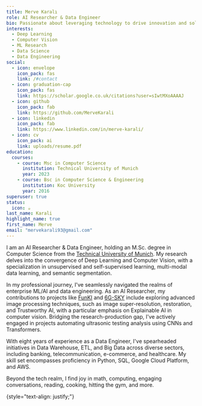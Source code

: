 ```yaml
---
title: Merve Karalı
role: AI Researcher & Data Engineer
bio: Passionate about leveraging technology to drive innovation and solve complex challenges, I am a seasoned professional with expertise in both AI research and data engineering. Holding a Master's degree in Informatics from Technical University of Munich, my journey has been marked by hands-on experience in crafting and implementing cutting-edge solutions that bridge the realms of artificial intelligence and data-driven insights.
interests:
  - Deep Learning
  - Computer Vision
  - ML Research
  - Data Science
  - Data Engineering
social:
  - icon: envelope
    icon_pack: fas
    link: /#contact
  - icon: graduation-cap
    icon_pack: fas
    link: https://scholar.google.co.uk/citations?user=sIwtMXoAAAAJ
  - icon: github
    icon_pack: fab
    link: https://github.com/MerveKarali
  - icon: linkedin
    icon_pack: fab
    link: https://www.linkedin.com/in/merve-karali/
  - icon: cv
    icon_pack: ai
    link: uploads/resume.pdf
education:
  courses:
    - course: Msc in Computer Science
      institution: Technical University of Munich
      year: 2023
    - course: Bsc in Computer Science & Engineering
      institution: Koc University
      year: 2016
superuser: true
status:
  icon: ☕️
last_name: Karali
highlight_name: true
first_name: Merve
email: "mervekarali93@gmail.com"
---
```


I am an AI Researcher & Data Engineer, holding an M.Sc. degree in Computer Science from the <a href="https://www.tum.de/en/">Technical University of Munich</a>. My research delves into the convergence of Deep Learning and Computer Vision, with a specialization in unsupervised and self-supervised learning, multi-modal data learning, and semantic segmentation.

In my professional journey, I've seamlessly navigated the realms of enterprise ML/AI and data engineering. As an AI Researcher, my contributions to projects like <a href="https://www.funki.tech/">FunKI</a> and <a href="https://www.6g-sky.net/">6G-SKY</a> include exploring advanced image processing techniques, such as image super-resolution, restoration, and Trustworthy AI, with a particular emphasis on Explainable AI in computer vision. Bridging the research-production gap, I've actively engaged in projects automating ultrasonic testing analysis using CNNs and Transformers.

With eight years of experience as a Data Engineer, I've spearheaded initiatives in Data Warehouse, ETL, and Big Data across diverse sectors, including banking, telecommunication, e-commerce, and healthcare. My skill set encompasses proficiency in Python, SQL, Google Cloud Platform, and AWS.

Beyond the tech realm, I find joy in math, computing, engaging conversations, reading, cooking, hitting the gym, and more.


{style="text-align: justify;"}
